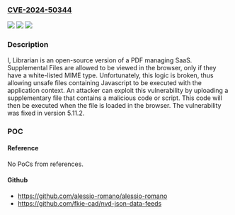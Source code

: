 ### [CVE-2024-50344](https://cve.mitre.org/cgi-bin/cvename.cgi?name=CVE-2024-50344)
![](https://img.shields.io/static/v1?label=Product&message=i-librarian-free&color=blue)
![](https://img.shields.io/static/v1?label=Version&message=%3D%20%3C%205.11.2%20&color=brighgreen)
![](https://img.shields.io/static/v1?label=Vulnerability&message=CWE-80%3A%20Improper%20Neutralization%20of%20Script-Related%20HTML%20Tags%20in%20a%20Web%20Page%20(Basic%20XSS)&color=brighgreen)

### Description

I, Librarian is an open-source version of a PDF managing SaaS. Supplemental Files are allowed to be viewed in the browser, only if they have a white-listed MIME type. Unfortunately, this logic is broken, thus allowing unsafe files containing Javascript to be executed with the application context. An attacker can exploit this vulnerability by uploading a supplementary file that contains a malicious code or script. This code will then be executed when the file is loaded in the browser. The vulnerability was fixed in version 5.11.2.

### POC

#### Reference
No PoCs from references.

#### Github
- https://github.com/alessio-romano/alessio-romano
- https://github.com/fkie-cad/nvd-json-data-feeds

